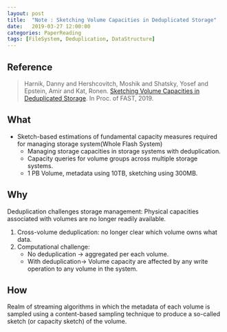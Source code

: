 ```yaml
---
layout: post
title:  "Note : Sketching Volume Capacities in Deduplicated Storage"
date:   2019-03-27 12:00:00
categories: PaperReading
tags: [FileSystem, Deduplication, DataStructure]
---
```


## Reference

> Harnik, Danny and Hershcovitch, Moshik and Shatsky, Yosef and Epstein, Amir and Kat, Ronen. [Sketching Volume Capacities in Deduplicated Storage](https://www.usenix.org/system/files/fast19-harnik.pdf). In Proc. of FAST, 2019.

## What

* Sketch-based estimations of fundamental capacity measures required for managing storage system(Whole Flash System)
    * Managing storage capacities in storage systems with deduplication.
    * Capacity queries for volume groups across multiple storage systems.
    * 1 PB Volume, metadata using 10TB, sketching using 300MB.
    
<!-- more -->
## Why

Deduplication challenges storage management: Physical capacities associated with volumes are no longer readily available. 

1. Cross-volume deduplication: no longer clear which volume owns what data.
2. Computational challenge:
    * No deduplication -> aggregated per each volume.
    * With deduplication-> Volume capacity are affected by any write operation to any volume in the system.

## How

Realm of streaming algorithms in which the metadata of each volume is sampled using a content-based sampling technique to produce a so-called sketch (or capacity sketch) of the volume. 
